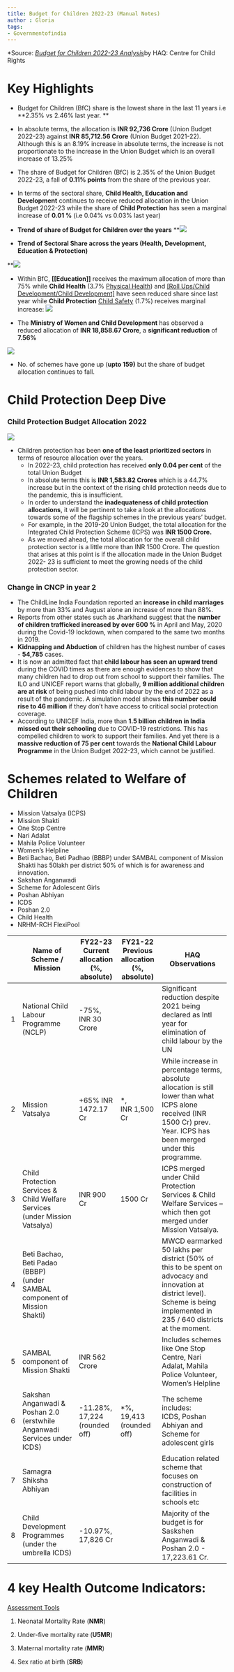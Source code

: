 ```yaml
---
title: Budget for Children 2022-23 (Manual Notes)
author : Gloria
tags: 
- Governmentofindia
---
```


*Source: [*Budget for Children 2022-23 Analysis*](https://drive.google.com/file/d/1dLv6dVrUjUXisEWIHisCS4MHficDf4yz/view?usp=sharing)by HAQ: Centre for Child Rights

# Key Highlights


- Budget for Children (BfC) share is the lowest share in the last 11 years i.e **2.35% vs 2.46% last year. **

- In absolute terms, the allocation is **INR 92,736 Crore** (Union Budget 2022-23) against **INR 85,712.56 Crore** (Union Budget 2021-22). Although this is an 8.19% increase in absolute terms, the increase is not proportionate to the increase in the Union Budget which is an overall increase of 13.25%

- The share of Budget for Children (BfC) is 2.35% of the Union Budget 2022-23, a fall of **0.11% points** from the share of the previous year.

- In terms of the sectoral share, **Child Health, Education and Development** continues to receive reduced allocation in the Union Budget 2022-23 while the share of **Child Protection** has seen a marginal increase of **0.01 %** (i.e 0.04% vs 0.03% last year)

- **Trend of share of Budget for Children over the years**
**![](https://lh6.googleusercontent.com/gC3nEhV1w5hzvGQwfR-4FKZmRrdSXXiE_y5H4Y-HZh-iH3OFkhZXoaOe3u2issVc5VBxwLXj4X4xcTaoExfh8RkrmBSBw0ncsKU2a15FDaaYmuehgCckF8AXfbNF32WCeeLm8FRf)

- **Trend of Sectoral Share across the years (Health, Development,
 Education & Protection)**

**![](https://lh3.googleusercontent.com/r1mY99whXoJajZllPTsHl_G2cQciow6uSJFCBhWAU7ON5b3PB0SmwjatK2kF5hrrFaHgUd0jj2pFVjMR63So__gOj--SYYAniOs7tg8WyR3DavFlRq_5PkCzZEBHn1jPZJN2hyl5)

-   Within BfC,  **[[Education]]** receives the maximum allocation of more than 75% while **Child Health** (3.7% [Physical Health](Roll%20Ups/Physical%20Health/Physical%20Health.md)) and [[Roll Ups/Child Development/Child Development]](19.22) have seen reduced share since last year while **Child Protection** [Child Safety](Roll%20Ups/Child%20Safety/Child%20Safety.md) (1.7%) receives marginal increase:
**![](https://lh5.googleusercontent.com/TtsWT2HS87xQqA7jTXt1mQtPW5D1Hw_na_OoZLg2rqXa__ux2novlggPl-HBfLmFCRgT6ia4qtcWCXZCENkJiOfBjTFvSbBQC4tP5RF72l5xM1Rb0Zb4CZ7k8JRK2Z9HeQANbVzb)**


-   The **Ministry of Women and Child Development** has observed a reduced allocation of **INR 18,858.67 Crore**, a **significant reduction** of **7.56%**

**![](https://lh6.googleusercontent.com/dHItYNvMfMxSYT1lzPY0TCAyFkduaiMsnSvvApffWjrn5nBTbDbL-Stm08oiJvSJBVEb2W2-g_tpgpcnJuzqNF8FAQ06bqEjWoZ_tHyWPvOL14HZvKGj9xQ0yMRBc0HPGxl9TV-I)**


-  No. of schemes have gone up (**upto 159)** but the share of budget allocation continues to fall.

 # Child Protection Deep Dive

### Child Protection Budget Allocation 2022
**![](https://lh4.googleusercontent.com/xIaLQBYPbE7B6jVpotAvweFhU0vD1bVO7BrDpetJ2DYf04hYgJ5VLQUkWobN3-7ektlupyZ49OjWA6za9ryC8J_uJ9eH-tXV1iU17YGgP4ubx7v3yIVsifrfjNWQnfA4HQi_MoxX)**
- Children protection has been **one of the least prioritized sectors** in terms of resource allocation over the years.
	- In 2022-23, child protection has received **only 0.04 per cent** of the total Union Budget
	- In absolute terms this is **INR 1,583.82 Crores** which is a 44.7% increase but in the context of the rising child protection needs due to the pandemic, this is insufficient.
	- In order to understand the **inadequateness of child protection  allocations**, it will be pertinent to take a look at the allocations towards some of the flagship schemes in the previous years’ budget.
	- For example, in the 2019-20 Union Budget, the total allocation for the Integrated Child Protection Scheme (ICPS) was **INR 1500 Crore.** 
	- As we moved ahead, the total allocation for the overall child protection sector is a little more than INR 1500 Crore. The question that arises at this point is if the allocation made in the Union Budget 2022- 23 is sufficient to meet  the growing needs of the child protection sector.

### Change in CNCP in year 2
-  The ChildLine India Foundation reported an **increase in child marriages** by more than 33% and August alone an increase of more than 88%.
-  Reports from other states such as Jharkhand suggest that the **number of children trafficked increased by over 600 %** in April and May, 2020 during the Covid-19 lockdown, when compared to the same two months in 2019.
-   **Kidnapping and Abduction** of children has the highest number of cases - **54,785** cases.
-  It is now an admitted fact that **child labour has seen an upward trend** during the COVID times as there are enough evidences to show that many children had to drop out from school to support their families. The ILO and UNICEF report warns that globally, **9 million additional children are at risk** of being pushed into child labour by the end of 2022 as a result of the pandemic. A simulation model shows **this number could rise to 46 million** if they don’t have access to critical social protection coverage.
-  According to UNICEF India, more than **1.5 billion children in India missed out their schooling** due to COVID-19 restrictions. This has compelled children to work to support their families. And yet there is a **massive reduction of 75 per cent** towards the **National Child Labour Programme** in the Union Budget 2022-23, which cannot be justified.

# **Schemes related to Welfare of Children**

-   Mission Vatsalya (ICPS)
-   Mission Shakti
-   One Stop Centre
-   Nari Adalat
- Mahila Police Volunteer
- Women’s Helpline
- Beti Bachao, Beti Padhao (BBBP) under SAMBAL component of Mission Shakti has 50lakh per district 50% of which is for awareness and innovation. 
- Sakshan Anganwadi
-   Scheme for Adolescent Girls
-   Poshan Abhiyan
-   ICDS
- Poshan 2.0
-  Child Health
-  NRHM-RCH FlexiPool


|   | Name of Scheme / Mission                                                     | FY22-23<br>Current allocation<br>(%, absolute) | FY21-22<br>Previous allocation<br>(%, absolute) | HAQ Observations                                                                                                                                                               |
| - | ---------------------------------------------------------------------------- | ---------------------------------------------- | ----------------------------------------------- | ------------------------------------------------------------------------------------------------------------------------------------------------------------------------------ |
| 1 | National Child Labour Programme (NCLP)                                       | \-75%,<br>INR 30 Crore                         |                                                 | Significant reduction despite 2021 being declared as Intl year for elimination of child labour by the UN                                                                       |
| 2 | Mission Vatsalya                                                             | +65% INR 1472.17 Cr                                        | \*,<br>INR 1,500 Cr                             | While increase in percentage terms, absolute allocation is still lower than what ICPS alone received (INR 1500 Cr) prev. Year. ICPS has been merged under this programme.      |
| 3 | Child Protection Services & Child Welfare Services (under Mission Vatsalya)  | INR 900 Cr                                     | 1500 Cr                                         | ICPS merged under Child Protection Services & Child Welfare Services – which then got merged under Mission Vatsalya.                                                           |
| 4 | Beti Bachao, Beti Padao (BBBP)<br>(under SAMBAL component of Mission Shakti) |                                                |                                                 | MWCD earmarked 50 lakhs per district (50% of this to be spent on advocacy and innovation at district level). Scheme is being implemented in 235 / 640 districts at the moment. |
| 5 | SAMBAL component of Mission Shakti                                           | INR 562 Crore                                  |                                                 | Includes schemes like One Stop Centre, Nari Adalat, Mahila Police Volunteer, Women’s Helpline                                                                                  |
| 6 | Sakshan Anganwadi & Poshan 2.0 (erstwhile Anganwadi Services under ICDS)     | \-11.28%,<br>17,224 (rounded off)              | \*%,<br>19,413 (rounded off)                    | The scheme includes:<br>ICDS, Poshan Abhiyan and Scheme for adolescent girls                                                                                                   |
| 7 | Samagra Shiksha Abhiyan                                                      |                                                |                                                 | Education related scheme that focuses on construction of facilities in schools etc                                                                                             |
| 8 | Child Development Programmes (under the umbrella ICDS)                       | \-10.97%,<br>17,826 Cr                         |                                                 | Majority of the budget is for Saskshen Anganwadi & Poshan 2.0 - 17,223.61 Cr.                                                                                                  |




# 4 key Health Outcome Indicators:
[Assessment Tools](Roll%20Ups/Assessment%20Tools.md)

1.  Neonatal Mortality Rate (**NMR**)

2.  Under-five mortality rate (**U5MR**)

3.  Maternal mortality rate (**MMR**)

4.  Sex ratio at birth (**SRB**)
